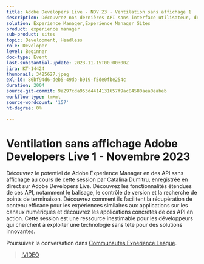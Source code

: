 ```yaml
---
title: Adobe Developers Live - NOV 23 - Ventilation sans affichage 1
description: Découvrez nos dernières API sans interface utilisateur, découvrez les fonctionnalités étendues de ces API, notamment le balisage, le contrôle de version et la recherche de point de terminaison. Découvrez comment ils facilitent la récupération de contenu efficace pour les expériences similaires aux applications sur les canaux numériques et découvrez les applications concrètes de ces API en action. Cette session est une ressource inestimable pour les développeurs qui cherchent à exploiter une technologie sans tête pour des solutions innovantes.
solution: Experience Manager,Experience Manager Sites
product: experience manager
sub-product: sites
topic: Development, Headless
role: Developer
level: Beginner
doc-type: Event
last-substantial-update: 2023-11-15T00:00:00Z
jira: KT-14424
thumbnail: 3425627.jpeg
exl-id: 86bf94d6-deb5-49db-b919-f5de0fbe254c
duration: 2004
source-git-commit: 9a297cda953d4414131657f9ac84580aea0eabeb
workflow-type: tm+mt
source-wordcount: '157'
ht-degree: 0%

---
```


# Ventilation sans affichage Adobe Developers Live 1 - Novembre 2023

Découvrez le potentiel de Adobe Experience Manager en  des API sans affichage au cours de cette session par Catalina Dumitru, enregistrée en direct sur Adobe Developers Live. Découvrez les fonctionnalités étendues de ces API, notamment le balisage, le contrôle de version et la recherche de points de terminaison. Découvrez comment ils facilitent la récupération de contenu efficace pour les expériences similaires aux applications sur les canaux numériques et découvrez les applications concrètes de ces API en action. Cette session est une ressource inestimable pour les développeurs qui cherchent à exploiter une technologie sans tête pour des solutions innovantes.

Poursuivez la conversation dans [Communautés Experience League](https://adobe.ly/3rJfZcN).

>[!VIDEO](https://video.tv.adobe.com/v/3425627/?learn=on)
